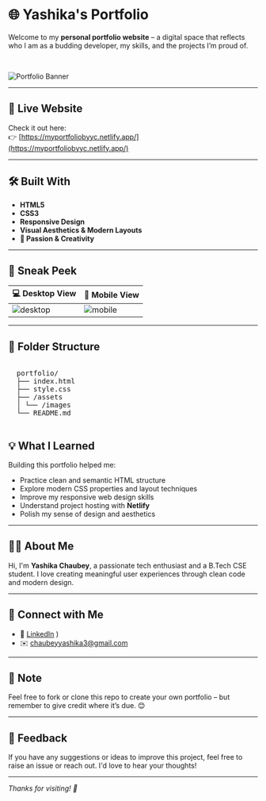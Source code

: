 # 🌐 Yashika's Portfolio

Welcome to my **personal portfolio website** – a digital space that reflects who I am as a budding developer, my skills, and the projects I’m proud of.

<br/>

![Portfolio Banner](https://via.placeholder.com/1000x300.png?text=Yashika+Chaubey+%7C+Web+Developer) <!-- You can customize this with your own banner if you want -->

---

## 🚀 Live Website  
Check it out here:  
👉 [https://myportfoliobyyc.netlify.app/](https://myportfoliobyyc.netlify.app/)  


---

## 🛠️ Built With

- **HTML5**  
- **CSS3**  
- **Responsive Design**  
- **Visual Aesthetics & Modern Layouts**  
- **💖 Passion & Creativity**

---

## 📸 Sneak Peek

| 💻 Desktop View | 📱 Mobile View |
|----------------|----------------|
| ![desktop](https://via.placeholder.com/400x250.png?text=Desktop+View) | ![mobile](https://via.placeholder.com/200x400.png?text=Mobile+View) |

---

## 📂 Folder Structure
<pre>
  
  portfolio/ 
  ├── index.html 
  ├── style.css 
  ├── /assets 
  │ └── /images 
  └── README.md 
  </pre>

## 💡 What I Learned

Building this portfolio helped me:

- Practice clean and semantic HTML structure
- Explore modern CSS properties and layout techniques
- Improve my responsive web design skills
- Understand project hosting with **Netlify**
- Polish my sense of design and aesthetics

---

## 🙋‍♀️ About Me

Hi, I'm **Yashika Chaubey**, a passionate tech enthusiast and a B.Tech CSE student. I love creating meaningful user experiences through clean code and modern design.

---

## 🤝 Connect with Me

- 💼 [LinkedIn](https://www.linkedin.com/in/yashika-chaubey-851952260/)
)  
- ✉️ chaubeyyashika3@gmail.com 

---

## 📌 Note

Feel free to fork or clone this repo to create your own portfolio – but remember to give credit where it’s due. 😊

---

## 🌟 Feedback

If you have any suggestions or ideas to improve this project, feel free to raise an issue or reach out. I'd love to hear your thoughts!

---

_Thanks for visiting! 🌈_


